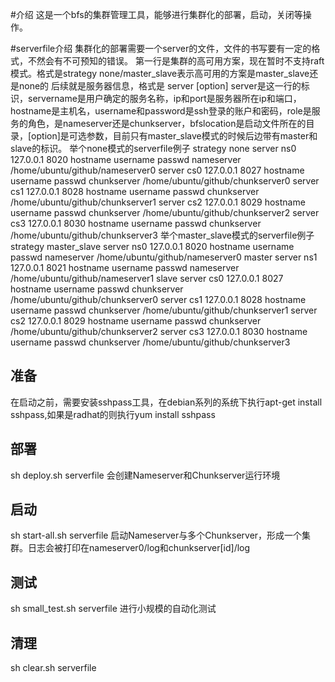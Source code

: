 #介绍
这是一个bfs的集群管理工具，能够进行集群化的部署，启动，关闭等操作。

#serverfile介绍
集群化的部署需要一个server的文件，文件的书写要有一定的格式，不然会有不可预知的错误。
第一行是集群的高可用方案，现在暂时不支持raft模式。格式是strategy none/master_slave表示高可用的方案是master_slave还是none的
后续就是服务器信息，格式是
server <servername> <ip> <port> <hostname> <username> <password> <role> <bfslocation> [option]
server是这一行的标识，servername是用户确定的服务名称，ip和port是服务器所在ip和端口，hostname是主机名，username和password是ssh登录的账户和密码，role是服务的角色，是nameserver还是chunkserver，bfslocation是启动文件所在的目录，[option]是可选参数，目前只有master_slave模式的时候后边带有master和slave的标识。
举个none模式的serverfile例子
strategy none
server ns0 127.0.0.1 8020   hostname username passwd nameserver  /home/ubuntu/github/nameserver0
server cs0 127.0.0.1 8027   hostname username passwd chunkserver /home/ubuntu/github/chunkserver0
server cs1 127.0.0.1 8028   hostname username passwd chunkserver /home/ubuntu/github/chunkserver1
server cs2 127.0.0.1 8029   hostname username passwd chunkserver /home/ubuntu/github/chunkserver2
server cs3 127.0.0.1 8030   hostname username passwd chunkserver /home/ubuntu/github/chunkserver3
举个master_slave模式的serverfile例子
strategy master_slave
server ns0 127.0.0.1 8020   hostname username passwd nameserver  /home/ubuntu/github/nameserver0 master
server ns1 127.0.0.1 8021   hostname username passwd nameserver  /home/ubuntu/github/nameserver1 slave
server cs0 127.0.0.1 8027   hostname username passwd chunkserver /home/ubuntu/github/chunkserver0
server cs1 127.0.0.1 8028   hostname username passwd chunkserver /home/ubuntu/github/chunkserver1
server cs2 127.0.0.1 8029   hostname username passwd chunkserver /home/ubuntu/github/chunkserver2
server cs3 127.0.0.1 8030   hostname username passwd chunkserver /home/ubuntu/github/chunkserver3

## 准备
在启动之前，需要安装sshpass工具，在debian系列的系统下执行apt-get install sshpass,如果是radhat的则执行yum install sshpass

## 部署
sh deploy.sh serverfile
会创建Nameserver和Chunkserver运行环境

## 启动
sh start-all.sh serverfile
启动Nameserver与多个Chunkserver，形成一个集群。日志会被打印在nameserver0/log和chunkserver[id]/log

## 测试
sh small_test.sh serverfile
进行小规模的自动化测试

## 清理
sh clear.sh serverfile


